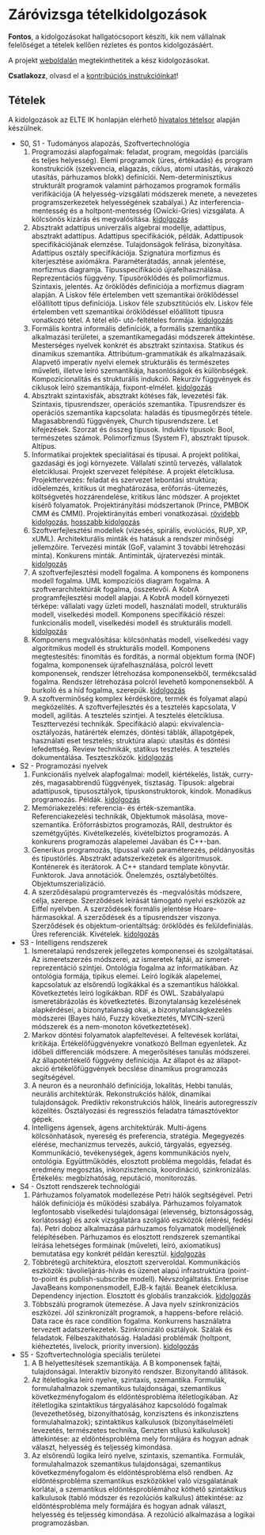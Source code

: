 # Záróvizsga tételkidolgozások

**Fontos**, a kidolgozásokat hallgatócsoport készíti, kik nem vállalnak felelőséget a tételek kellően rézletes és
pontos kidolgozásáért.

A projekt [weboldalán](https://rockkid777.github.io/pti-msc-2015-zv/) megtekinthetitek a kész kidolgozásokat.

**Csatlakozz**, olvasd el a [kontribúciós instrukcióinkat](CONTRIBUTING.md)!

## Tételek

A kidolgozások az ELTE IK honlapján elérhető [hivatalos tételsor](http://www.inf.elte.hu/karunkrol/szervezet/dekanihivatal/to/szigorlat_nagyprogram_zarovizsga/Zrvizsga/PTIMScSZT_zv_tetelek_2015.docx) alapján készülnek.

- S0, S1 - Tudományos alapozás, Szoftvertechnológia
    1. Programozási alapfogalmak: feladat, program, megoldás (parciális és teljes helyesség).
    Elemi programok (üres, értékadás) és program konstrukciók (szekvencia, elágazás, ciklus, atomi utasítás,
    várakozó utasítás, párhuzamos blokk) definíciói. Nem-determinisztikus strukturált programok valamint párhozamos
    programok formális verifikációja (A helyesség-vizsgálati módszerek menete, a nevezetes programszerkezetek
    helyességének szabályai.) Az interferencia-mentesség és a holtpont-mentesség (Owicki-Gries) vizsgálata.
    A kölcsönös kizárás és megvalósítása.
    [kidolgozás](s00/1.md)
    2. Absztrakt adattípus univerzális algebrai modellje, adattípus, absztrakt adattípus.
    Adattípus specifikációk, példák. Adattípusok specifikációjának elemzése. Tulajdonságok felírása, bizonyítása.
    Adattípus osztály specifikációja. Szignatúra morfizmus és kiterjesztése axiómákra. Paraméterátadás, annak jelentése,
    morfizmus diagramja. Típusspecifikáció újrafelhasználása. Reprezentációs függvény. Típusöröklődés és polimorfizmus.
    Szintaxis, jelentés. Az öröklődés definíciója a morfizmus diagram alapján. A Liskov féle értelemben vett szemantikai
    öröklődéssel előállított típus definíciója. Liskov féle szubsztitúciós elv. Liskov féle értelemben vett szemantikai
    öröklődéssel előállított típusra vonatkozó tétel. A tétel elő- utó-feltételes formája.
    [kidolgozás](s00/2.md)
    3. Formális kontra informális definíciók, a formális szemantika alkalmazási területei, a szemantikamegadási
    módszerek áttekintése. Mesterséges nyelvek konkrét és absztrakt szintaxisa. Statikus és dinamikus szemantika.
    Attribútum-grammatikák és alkalmazásaik. Alapvető imperatív nyelvi elemek strukturális és természetes műveleti,
    illetve leíró szemantikája, hasonlóságok és különbségek. Kompozícionalitás és strukturális indukció. Rekurzív
    függvények és ciklusok leíró szemantikája, fixpont-elmélet.
    [kidolgozás](s00/3.md)
    4. Absztrakt szintaxisfák, absztrakt kötéses fák, levezetési fák. Szintaxis, típusrendszer, operációs szemantika.
    Típusrendszer és operációs szemantika kapcsolata: haladás és típusmegőrzés tétele. Magasabbrendű függvények, Church
    típusrendszere. Let kifejezések. Szorzat és összeg típusok. Induktív típusok: Bool, természetes számok.
    Polimorfizmus (System F), absztrakt típusok. Altípus.
    5. Informatikai projektek specialitásai és típusai. A projekt politikai, gazdasági és jogi környezete. Vállalati
    szintű tervezés, vállalatok életciklusai. Projekt szervezet felépítése. A projekt életciklusa.
    Projekttervezés: feladat és szervezet lebontási struktúra; időelemzés, kritikus út meghatározása,
    erőforrás-ütemezés, költségvetés hozzárendelése, kritikus lánc módszer. A projektet kísérő folyamatok.
    Projektirányítási módszertanok (Prince, PMBOK CMM és CMMI). Projektirányítás emberi vonatkozásai.
    [rövidebb kidolgozás](s01/5_short.md), [hosszabb kidolgozás](s01/5_extended.md)
    6. Szoftverfejlesztési modellek (vízesés, spirális, evolúciós, RUP, XP, xUML). Architekturális minták és hatásuk
    a rendszer minőségi jellemzőire. Tervezési minták (GoF, valamint 3 további létrehozási minta). Konkurens minták.
    Antiminták, újratervezési minták.
    [kidolgozás](s01/6.md)
    7. A szoftverfejlesztési modell fogalma. A komponens és komponens modell fogalma. UML kompozíciós diagram fogalma.
    A szoftverarchitektúrák fogalma, összetevői. A KobrA programfejlesztési modell alapjai. A KobrA modell környezeti
    térképe: vállalati vagy üzleti modell, használati modell, strukturális modell, viselkedési modell. Komponens
    specifikáció részei: funkcionális modell, viselkedési modell és strukturális modell.
    [kidolgozás](s01/7.md)
    8. Komponens megvalósítása: kölcsönhatás modell, viselkedési vagy algoritmikus modell és strukturális modell.
    Komponens megtestesítés: finomítás és fordítás, a normál objektum forma (NOF) fogalma, komponensek
    újrafelhasználása, polcról levett komponensek, rendszer létrehozása komponensekből, termékcsalád fogalma.
    Rendszer létrehozása polcról levehető komponensekből. A burkoló és a híd fogalma, szerepük.
    [kidolgozás](s01/8.md)
    9. A szoftverminőség komplex kérdésköre, termék és folyamat alapú megközelítés. A szoftverfejlesztés és a
    tesztelés kapcsolata, V modell, agilitás. A tesztelés szintjei. A tesztelés életciklusa. Teszttervezési technikák.
    Specifikáció alapú: ekvivalencia-osztályozás, határérték elemzés, döntési táblák, állapotgépek, használati eset
    tesztelés; struktúra alapú: utasítás és döntési lefedettség. Review technikák, statikus tesztelés. A tesztelés
    dokumentálása. Teszteszközök.
    [kidolgozás](s01/9.md)
- S2 - Programozási nyelvek
    1. Funkcionális nyelvek alapfogalmai: modell, kiértékelés, listák, curry-zés, magasabbrendű függvények, tisztaság.
    Típusok: algebrai adattípusok, típusosztályok, típuskonstruktorok, kindok. Monadikus programozás. Példák.
    [kidolgozás](s02/1.md)
    2. Memóriakezelés: referencia- és érték-szemantika. Referenciakezelési technikák, Objektumok másolása,
    move-szemantika. Erőforrásbiztos programozás, RAII, destruktor és szemétgyűjtés. Kivételkezelés, kivételbiztos
    programozás. A konkurens programozás alapelemei Javában és C++-ban.
    3. Generikus programozás, típussal való paraméterezés, példányosítás és típustörlés. Absztrakt adatszerkezetek és
    algoritmusok. Konténerek és iterátorok. A C++ standard template könyvtár. Funktorok. Java annotációk. Önelemzés,
    osztálybetöltés. Objektumszerializáció.
    4. A szerződésalapú programtervezés és -megvalósítás módszere, célja, szerepe. Szerződések leírását támogató nyelvi
    eszközök az Eiffel nyelvben. A szerződések formális jelentése Hoare-hármasokkal. A szerződések és a típusrendszer
    viszonya. Szerződések és objektum-orientáltság: öröklődés és felüldefiniálás. Üres referenciák. Kivételek.
    [kidolgozás](s02/4.md)
- S3 - Intelligens rendszerek
    1. Ismeretalapú rendszerek jellegzetes komponensei és szolgáltatásai. Az ismeretszerzés módszerei, az ismeretek
    fajtái, az ismeret-reprezentáció szintjei. Ontológia fogalma az informatikában. Az ontológia formája, tipikus elemei.
    Leíró logikák alapelemei, kapcsolatuk az elsőrendű logikákkal és a szemantikus hálókkal. Következtetés leíró
    logikákban. RDF és OWL. Szabályalapú ismeretábrázolás és következtetés. Bizonytalanság kezelésének alapkérdései, a
    bizonytalanság okai, a bizonytalanságkezelés módszerei (Bayes háló, Fuzzy következtetés, MYCIN-szerű módszerek és a
    nem-monoton következtetések).
    2. Markov döntési folyamatok alapfeltevései. A feltevések korlátai, kritikája. Értékelőfüggvényekre vonatkozó
    Bellman egyenletek. Az időbeli differenciák módszere. A megerősítéses tanulás módszerei. Az állapotértékelő függvény
    definíciója. Az állapot és az állapot-akció értékelőfüggvények becslése dinamikus programozás segítségével.
    3. A neuron és a neuronháló definíciója, lokalitás, Hebbi tanulás, neurális architektúrák. Rekonstrukciós hálók,
    dinamikai tulajdonságok. Prediktív rekonstrukciós hálók, lineáris autoregresszív közelítés. Osztályozási és
    regressziós feladatra támasztóvektor gépek.
    4. Intelligens ágensek, ágens architektúrák. Multi-ágens kölcsönhatások, nyereség és preferencia, stratégia.
    Megegyezés elérése, mechanizmus tervezés, aukció, tárgyalás, egyezség. Kommunikáció, tevékenységek, ágens
    kommunikációs nyelv, ontológia. Együttműködés, elosztott probléma megoldás, feladat és eredmény megosztás,
    inkonzisztencia, koordináció, szinkronizálás. Értékelés: megbízhatóság, reputáció, monitorozás.
- S4 - Osztott rendszerek technológiái
    1. Párhuzamos folyamatok modellezése Petri hálók segítségével. Petri hálók definíciója és működési szabálya.
    Párhuzamos folyamatok legfontosabb viselkedési tulajdonságai (elevenség, biztonságosság, korlátosság) és azok
    vizsgálatára szolgáló eszközök (elérési, fedési fa). Petri doboz alkalmazása párhuzamos folyamatok modelljének
    felépítésében. Párhuzamos és elosztott rendszerek szemantikai leírása lehetséges formáinak (műveleti, leíró,
    axiomatikus) bemutatása egy konkrét példán keresztül.
    [kidolgozás](s04/1.md)
    2. Többrétegű architektúra, elosztott szerveroldal. Kommunikációs eszközök: távolieljárás-hívás és üzenet alapú
    infrastruktúra (point-to-point és publish-subscribe modell). Névszolgáltatás. Enterprise JavaBeans komponensmodell,
    EJB-k fajtái. Beanek életciklusa. Dependency injection. Elosztott és globális tranzakciók.
    [kidolgozás](s04/2.md)
    3. Többszálú programok ütemezése. A Java nyelv szinkronizációs eszközei. Jól szinkronizált programok, a
    happens-before reláció. Data race és race condition fogalma. Konkurrens használatra tervezett adatszerkezetek.
    Szinkronizáló osztályok. Szálak és feladatok. Félbeszakíthatóság. Haladási problémák (holtpont, kiéheztetés,
    livelock, priority inversion).
    [kidolgozás](s04/3.md)
- S5 - Szoftvertechnológia speciális területei
    1. A B helyettesítések szemantikája. A B komponensek fajtái, tulajdonságai. Interaktív bizonyító rendszer.
    Bizonyítandó állítások.
    2. Az ítéletlogika leíró nyelve, szintaxis, szemantika. Formulák, formulahalmazok szemantikus tulajdonságai,
    szemantikus következményfogalom és eldöntésprobléma ítéletlogikában. Az ítéletlogika szintaktikus tárgyalásához
    kapcsolódó fogalmak (levezethetőség, bizonyíthatóság, konzisztens és inkonzisztens formulahalmazok); szintaktikus
    kalkulusok (bizonyításelméleti levezetés, természetes technika, Genzten stílusú kalkulusok)
    áttekintése: az eldöntésprobléma mely formájára és hogyan adnak választ, helyesség és teljesség kimondása.
    3. Az elsőrendű logika leíró nyelve, szintaxis, szemantika. Formulák, formulahalmazok szemantikus tulajdonságai,
    szemantikus következményfogalom és eldöntésprobléma első rendben. Az eldöntésprobléma szemantikus eszközökkel való
    vizsgálatának korlátai, a szemantikus eldöntésproblémához köthető szintaktikus
    kalkulusok (tabló módszer és rezolúciós kalkulus) áttekintése: az eldöntésprobléma mely formájára és hogyan
    adnak választ, helyesség és teljesség kimondása. A rezolúció alkalmazása a logikai programozásban.
